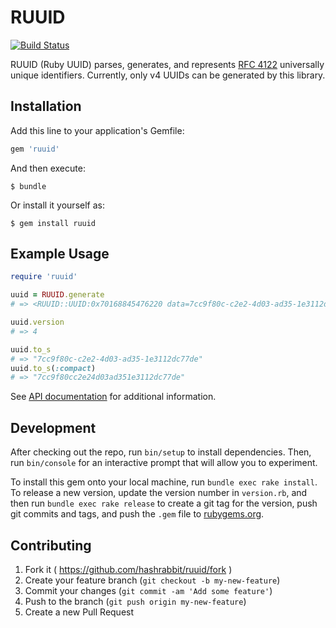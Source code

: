 # RUUID

[![Build Status](https://img.shields.io/travis/hashrabbit/ruuid.svg)][travis]

RUUID (Ruby UUID) parses, generates, and represents [RFC 4122][RFC 4122]
universally unique identifiers. Currently, only v4 UUIDs can be generated by
this library.

[travis]: https://travis-ci.org/hashrabbit/ruuid
[RFC 4122]: https://www.ietf.org/rfc/rfc4122.txt

## Installation

Add this line to your application's Gemfile:

```ruby
gem 'ruuid'
```

And then execute:

    $ bundle

Or install it yourself as:

    $ gem install ruuid

## Example Usage

```ruby
require 'ruuid'

uuid = RUUID.generate
# => <RUUID::UUID:0x70168845476220 data=7cc9f80c-c2e2-4d03-ad35-1e3112dc77de>

uuid.version
# => 4

uuid.to_s
# => "7cc9f80c-c2e2-4d03-ad35-1e3112dc77de"
uuid.to_s(:compact)
# => "7cc9f80cc2e24d03ad351e3112dc77de"
```

See [API documentation](http://www.rubydoc.info/docs/ruuid) for
additional information.

## Development

After checking out the repo, run `bin/setup` to install dependencies. Then, run
`bin/console` for an interactive prompt that will allow you to experiment.

To install this gem onto your local machine, run `bundle exec rake install`. To
release a new version, update the version number in `version.rb`, and then run
`bundle exec rake release` to create a git tag for the version, push git commits
and tags, and push the `.gem` file to [rubygems.org](https://rubygems.org).

## Contributing

1. Fork it ( https://github.com/hashrabbit/ruuid/fork )
2. Create your feature branch (`git checkout -b my-new-feature`)
3. Commit your changes (`git commit -am 'Add some feature'`)
4. Push to the branch (`git push origin my-new-feature`)
5. Create a new Pull Request
